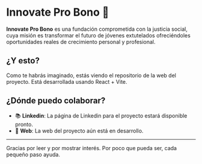 # Innovate Pro Bono 🌱

**Innovate Pro Bono** es una fundación comprometida con la justicia social, cuya misión es transformar el futuro de jóvenes extutelados ofreciéndoles oportunidades reales de crecimiento personal y profesional.

## ¿Y esto?

Como te habrás imaginado, estás viendo el repositorio de la web del proyecto. Está desarrollada usando React + Vite.

## ¿Dónde puedo colaborar?

- 📚 **Linkedin**: La página de Linkedin para el proyecto estará disponible pronto.
- 🚀 **Web**: La web del proyecto aún está en desarrollo.

---

Gracias por leer y por mostrar interés. Por poco que pueda ser, cada pequeño paso ayuda.
